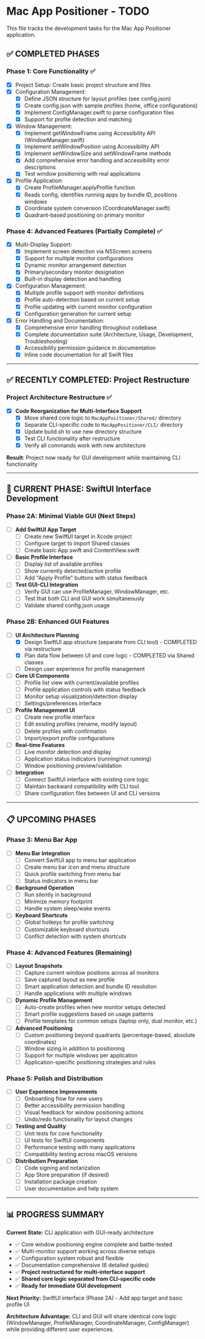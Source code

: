 # Mac App Positioner - TODO

This file tracks the development tasks for the Mac App Positioner application.

## ✅ COMPLETED PHASES

### Phase 1: Core Functionality ✅
- [x] Project Setup: Create basic project structure and files
- [x] Configuration Management:
    - [x] Define JSON structure for layout profiles (see config.json)
    - [x] Create config.json with sample profiles (home, office configurations)
    - [x] Implement ConfigManager.swift to parse configuration files
    - [x] Support for profile detection and matching
- [x] Window Management:
    - [x] Implement getWindowFrame using Accessibility API (WindowManager.swift)
    - [x] Implement setWindowPosition using Accessibility API
    - [x] Implement setWindowSize and setWindowFrame methods
    - [x] Add comprehensive error handling and accessibility error descriptions
    - [x] Test window positioning with real applications
- [x] Profile Application:
    - [x] Create ProfileManager.applyProfile function
    - [x] Reads config, identifies running apps by bundle ID, positions windows
    - [x] Coordinate system conversion (CoordinateManager.swift)
    - [x] Quadrant-based positioning on primary monitor

### Phase 4: Advanced Features (Partially Complete) ✅
- [x] Multi-Display Support:
    - [x] Implement screen detection via NSScreen.screens
    - [x] Support for multiple monitor configurations  
    - [x] Dynamic monitor arrangement detection
    - [x] Primary/secondary monitor designation
    - [x] Built-in display detection and handling
- [x] Configuration Management:
    - [x] Multiple profile support with monitor definitions
    - [x] Profile auto-detection based on current setup
    - [x] Profile updating with current monitor configuration
    - [x] Configuration generation for current setup
- [x] Error Handling and Documentation:
    - [x] Comprehensive error handling throughout codebase
    - [x] Complete documentation suite (Architecture, Usage, Development, Troubleshooting)
    - [x] Accessibility permission guidance in documentation
    - [x] Inline code documentation for all Swift files

---

## ✅ RECENTLY COMPLETED: Project Restructure

### Project Architecture Restructure ✅
- [x] **Code Reorganization for Multi-Interface Support**
    - [x] Move shared core logic to `MacAppPositioner/Shared/` directory
    - [x] Separate CLI-specific code to `MacAppPositioner/CLI/` directory  
    - [x] Update build.sh to use new directory structure
    - [x] Test CLI functionality after restructure
    - [x] Verify all commands work with new architecture

**Result**: Project now ready for GUI development while maintaining CLI functionality

---

## 🚧 CURRENT PHASE: SwiftUI Interface Development

### Phase 2A: Minimal Viable GUI (Next Steps)
- [ ] **Add SwiftUI App Target**
    - [ ] Create new SwiftUI target in Xcode project
    - [ ] Configure target to import Shared classes
    - [ ] Create basic App.swift and ContentView.swift
- [ ] **Basic Profile Interface**
    - [ ] Display list of available profiles
    - [ ] Show currently detected/active profile
    - [ ] Add "Apply Profile" buttons with status feedback
- [ ] **Test GUI-CLI Integration**
    - [ ] Verify GUI can use ProfileManager, WindowManager, etc.
    - [ ] Test that both CLI and GUI work simultaneously
    - [ ] Validate shared config.json usage

### Phase 2B: Enhanced GUI Features  
- [ ] **UI Architecture Planning**
    - [x] Design SwiftUI app structure (separate from CLI tool) - COMPLETED via restructure
    - [x] Plan data flow between UI and core logic - COMPLETED via Shared classes
    - [ ] Design user experience for profile management
- [ ] **Core UI Components**
    - [ ] Profile list view with current/available profiles
    - [ ] Profile application controls with status feedback
    - [ ] Monitor setup visualization/detection display
    - [ ] Settings/preferences interface
- [ ] **Profile Management UI**
    - [ ] Create new profile interface
    - [ ] Edit existing profiles (rename, modify layout)
    - [ ] Delete profiles with confirmation
    - [ ] Import/export profile configurations
- [ ] **Real-time Features**
    - [ ] Live monitor detection and display
    - [ ] Application status indicators (running/not running)
    - [ ] Window positioning preview/validation
- [ ] **Integration**
    - [ ] Connect SwiftUI interface with existing core logic
    - [ ] Maintain backward compatibility with CLI tool
    - [ ] Share configuration files between UI and CLI versions

---

## 📋 UPCOMING PHASES

### Phase 3: Menu Bar App
- [ ] **Menu Bar Integration**
    - [ ] Convert SwiftUI app to menu bar application
    - [ ] Create menu bar icon and menu structure
    - [ ] Quick profile switching from menu bar
    - [ ] Status indicators in menu bar
- [ ] **Background Operation**
    - [ ] Run silently in background
    - [ ] Minimize memory footprint
    - [ ] Handle system sleep/wake events
- [ ] **Keyboard Shortcuts**
    - [ ] Global hotkeys for profile switching
    - [ ] Customizable keyboard shortcuts
    - [ ] Conflict detection with system shortcuts

### Phase 4: Advanced Features (Remaining)
- [ ] **Layout Snapshots**
    - [ ] Capture current window positions across all monitors  
    - [ ] Save captured layout as new profile
    - [ ] Smart application detection and bundle ID resolution
    - [ ] Handle applications with multiple windows
- [ ] **Dynamic Profile Management**
    - [ ] Auto-create profiles when new monitor setups detected
    - [ ] Smart profile suggestions based on usage patterns
    - [ ] Profile templates for common setups (laptop only, dual monitor, etc.)
- [ ] **Advanced Positioning**
    - [ ] Custom positioning beyond quadrants (percentage-based, absolute coordinates)
    - [ ] Window sizing in addition to positioning  
    - [ ] Support for multiple windows per application
    - [ ] Application-specific positioning strategies and rules

### Phase 5: Polish and Distribution
- [ ] **User Experience Improvements**
    - [ ] Onboarding flow for new users
    - [ ] Better accessibility permission handling
    - [ ] Visual feedback for window positioning actions
    - [ ] Undo/redo functionality for layout changes
- [ ] **Testing and Quality**
    - [ ] Unit tests for core functionality
    - [ ] UI tests for SwiftUI components
    - [ ] Performance testing with many applications
    - [ ] Compatibility testing across macOS versions
- [ ] **Distribution Preparation**
    - [ ] Code signing and notarization
    - [ ] App Store preparation (if desired)
    - [ ] Installation package creation
    - [ ] User documentation and help system

---

## 📊 PROGRESS SUMMARY

**Current State:** CLI application with GUI-ready architecture
- ✅ Core window positioning engine complete and battle-tested
- ✅ Multi-monitor support working across diverse setups
- ✅ Configuration system robust and flexible
- ✅ Documentation comprehensive (6 detailed guides)
- ✅ **Project restructured for multi-interface support**
- ✅ **Shared core logic separated from CLI-specific code**
- ✅ **Ready for immediate GUI development**

**Next Priority:** SwiftUI interface (Phase 2A) - Add app target and basic profile UI

**Architecture Advantage:** CLI and GUI will share identical core logic (WindowManager, ProfileManager, CoordinateManager, ConfigManager) while providing different user experiences.
